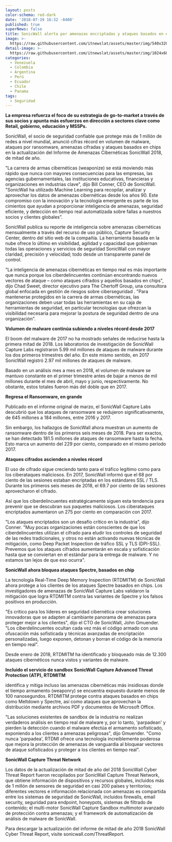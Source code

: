 ```yaml
---
layout: posts
color-schema: red-dark
date: '2018-07-19 16:32 -0400'
published: true
superNews: false
title: SonicWall alerta por amenazas encriptadas y ataques basados en el uso de chips
image: >-
  https://raw.githubusercontent.com/itnewslat/assets/master/img/540x320/Uso-chip-p.jpg
detail-image: >-
  https://raw.githubusercontent.com/itnewslat/assets/master/img/1024x680/Uso-chip-g.jpg
categories:
  - Venezuela
  - Colombia
  - Argentina
  - Perú
  - Ecuador
  - Chile
  - Panama
tags:
  - Seguridad
---
```

**La empresa refuerza el foco de su estrategia de go-to-market a través de sus socios y apunta más esfuerzos en dirección a sectores clave como Retail, gobierno, educación y MSSPs.**

SonicWall, el socio de seguridad confiable que protege más de 1 millón de redes a nivel mundial, anunció cifras récord en volumen de malware, ataques por ransomware, amenazas cifradas y ataques basados en chips en la actualización del Informe de Amenazas Cibernéticas SonicWall 2018, de mitad de año.

"La carrera de armas cibernéticas (weaponize) se está moviendo más rápido que nunca con mayores consecuencias para las empresas, las agencias gubernamentales, las instituciones educativas, financieras y organizaciones en industrias clave", dijo Bill Conner, CEO de SonicWall. "SonicWall ha utilizado Machine Learning para recopilar, analizar y aprovechar los datos de amenazas cibernéticas desde los años 90. Este compromiso con la innovación y la tecnología emergente es parte de los cimientos que ayudan a proporcionar inteligencia de amenazas, seguridad eficiente, y detección en tiempo real automatizada sobre fallas a nuestros socios y clientes globales”.

SonicWall publica su reporte de inteligencia sobre amenazas cibernéticas mensualmente a través del recurso de uso público, Capture Security Center, dentro del sitio web de la compañía. La herramienta basada en la nube ofrece lo último en visibilidad, agilidad y capacidad que gobiernan todas las operaciones y servicios de seguridad SonicWall con mayor claridad, precisión y velocidad; todo desde un transparente panel de control.

"La inteligencia de amenazas cibernéticas en tiempo real es más importante que nunca porque los ciberdelincuentes continúan encontrando nuevos vectores de ataque – como ataques cifrados y aquellos basados en chips", dijo Chad Sweet, director ejecutivo para The Chertoff Group, una consultora global enfocada en gestión de riesgos sobre ciberseguridad . "Para mantenerse protegidos en la carrera de armas cibernéticas, las organizaciones deben usar todas las herramientas en su caja de herramientas de seguridad, en particular tecnologías que ofrezcan la visibilidad necesaria para mejorar la postura de seguridad dentro de una organización".

**Volumen de malware continúa subiendo a niveles récord desde 2017**

El boom del malware de 2017 no ha mostrado señales de reducirse hasta la primera mitad de 2018. Los laboratorios de investigación de SonicWall Capture Labs registraron 5.99 mil millones de ataques de malware durante los dos primeros trimestres del año. En este mismo sentido, en 2017 SonicWall registró 2.97 mil millones de ataques de malware.

Basado en un análisis mes a mes en 2018, el volumen de malware se mantuvo constante en el primer trimestre antes de bajar a menos de mil millones durante el mes de abril, mayo y junio, respectivamente. No obstante, estos totales fueron más del doble que en 2017.

**Regresa el Ransomware, en grande**

Publicado en el informe original de marzo, el SonicWall Capture Labs descubrió que los ataques de ransomware se redujeron significativamente, de 645 millones a 184 millones, entre 2016 y 2017.

Sin embargo, los hallazgos de SonicWall ahora muestran un aumento de ransomware dentro de los primeros seis meses de 2018. Para ser exactos, se han detectado 181.5 millones de ataques de ransomware hasta la fecha. Esto marca un aumento del 229 por ciento, comparado en el mismo período 2017.

**Ataques cifrados ascienden a niveles récord**

El uso de cifrado sigue creciendo tanto para el tráfico legítimo como para los ciberataques maliciosos. En 2017, SonicWall informó que el 68 por ciento de las sesiones estaban encriptadas en los estándares SSL / TLS. Durante los primeros seis meses de 2018, el 69.7 por ciento de las sesiones aprovecharon el cifrado.

Así que los ciberdelincuentes estratégicamente siguen esta tendencia para prevenir que se descubran sus paquetes maliciosos. Los ciberataques encriptados aumentaron un 275 por ciento en comparación con 2017.

"Los ataques encriptados son un desafío crítico en la industria", dijo Conner. "Muy pocas organizaciones están conscientes de que los ciberdelincuentes utilizan el cifrado para eludir los controles de seguridad de las redes tradicionales, y otros no están activando nuevas técnicas de mitigación, como Deep Packet Inspection de tráfico SSL y TLS (DPI-SSL). Prevemos que los ataques cifrados aumentarán en escala y sofisticación hasta que se conviertan en el estándar para la entrega de malware. Y no estamos tan lejos de que eso ocurra".

**SonicWall ahora bloquea ataques Spectre, basados en chip**

La tecnología Real-Time Deep Memory Inspection (RTDMITM) de SonicWall ahora protege a los clientes de los ataques Spectre basados en chips. Los investigadores de amenazas de SonicWall Capture Labs validaron la mitigación que logra RTDMITM contra las variantes de Spectre y los falsos positivos en producción.

"Es crítico para los líderes en seguridad cibernética crear soluciones innovadoras que se adapten al cambiante panorama de amenazas para proteger mejor a los clientes", dijo el CTO de SonicWall, John Gmuender. "Los ciberdelincuentes ocultan cada vez más el código armado con una ofuscación más sofisticada y técnicas avanzadas de encriptación personalizadas, luego exponen, detonan y borran el código de la memoria en tiempo real".

Desde enero de 2018, RTDMITM  ha identificado y bloqueado más de 12.300 ataques cibernéticos nunca vistos y variantes de malware.

**Incluido el servicio de sandbox SonicWall Capture Advanced Threat Protection (ATP), RTDMITM** 

identifica y mitiga incluso las amenazas cibernéticas más insidiosas donde el tiempo armamento (weaponry) se encuentra expuesto durante menos de 100 nanosegundos. RTDMITM  protege contra ataques basados en chips como Meltdown y Spectre, así como ataques que aprovechan la distribución mediante archivos PDF y documentos de Microsoft Office.

"Las soluciones existentes de sandbox de la industria no realizan verdaderos análisis en tiempo real de malware y, por lo tanto, 'parpadean' y pierden la detección cuando el malware efectúa el armamento sofisticado, exponiendo a los clientes a amenazas peligrosas", dijo Gmuender. "Como nunca 'parpadea', RTDMI ofrece una tecnología increíblemente poderosa que mejora la protección de amenazas de vanguardia al bloquear vectores de ataque sofisticados y proteger a los clientes en tiempo real".

**SonicWall Capture Threat Network**

Los datos de la actualización de mitad de año del 2018 SonicWall Cyber Threat Report fueron recopilados por SonicWall Capture Threat Network, que obtiene información de dispositivos y recursos globales, incluidos más de 1 millón de sensores de seguridad en casi 200 países y territorios; diferentes vectores e información relacionada con amenazas es compartida entre los sistemas de seguridad de SonicWall, incluidos firewalls, email security, seguridad para endpoint, honeypots, sistemas de filtrado de contenido; el multi-motor SonicWall Capture Sandbox multimotor avanzado de protección contra amenazas; y el framework de automatización de análisis de malware de SonicWall.

Para descargar la actualización del informe de mitad de año 2018 SonicWall Cyber Threat Report, visite sonicwall.com/ThreatReport.

